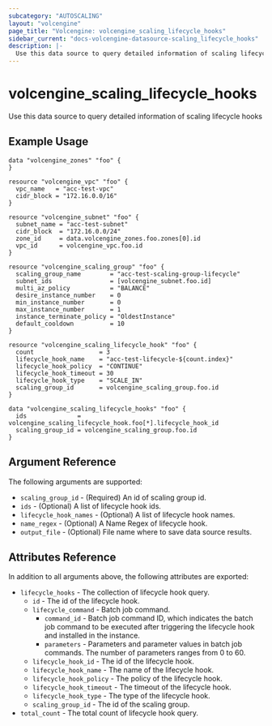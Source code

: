 ```yaml
---
subcategory: "AUTOSCALING"
layout: "volcengine"
page_title: "Volcengine: volcengine_scaling_lifecycle_hooks"
sidebar_current: "docs-volcengine-datasource-scaling_lifecycle_hooks"
description: |-
  Use this data source to query detailed information of scaling lifecycle hooks
---
```

# volcengine_scaling_lifecycle_hooks
Use this data source to query detailed information of scaling lifecycle hooks
## Example Usage
```hcl
data "volcengine_zones" "foo" {
}

resource "volcengine_vpc" "foo" {
  vpc_name   = "acc-test-vpc"
  cidr_block = "172.16.0.0/16"
}

resource "volcengine_subnet" "foo" {
  subnet_name = "acc-test-subnet"
  cidr_block  = "172.16.0.0/24"
  zone_id     = data.volcengine_zones.foo.zones[0].id
  vpc_id      = volcengine_vpc.foo.id
}

resource "volcengine_scaling_group" "foo" {
  scaling_group_name        = "acc-test-scaling-group-lifecycle"
  subnet_ids                = [volcengine_subnet.foo.id]
  multi_az_policy           = "BALANCE"
  desire_instance_number    = 0
  min_instance_number       = 0
  max_instance_number       = 1
  instance_terminate_policy = "OldestInstance"
  default_cooldown          = 10
}

resource "volcengine_scaling_lifecycle_hook" "foo" {
  count                  = 3
  lifecycle_hook_name    = "acc-test-lifecycle-${count.index}"
  lifecycle_hook_policy  = "CONTINUE"
  lifecycle_hook_timeout = 30
  lifecycle_hook_type    = "SCALE_IN"
  scaling_group_id       = volcengine_scaling_group.foo.id
}

data "volcengine_scaling_lifecycle_hooks" "foo" {
  ids              = volcengine_scaling_lifecycle_hook.foo[*].lifecycle_hook_id
  scaling_group_id = volcengine_scaling_group.foo.id
}
```
## Argument Reference
The following arguments are supported:
* `scaling_group_id` - (Required) An id of scaling group id.
* `ids` - (Optional) A list of lifecycle hook ids.
* `lifecycle_hook_names` - (Optional) A list of lifecycle hook names.
* `name_regex` - (Optional) A Name Regex of lifecycle hook.
* `output_file` - (Optional) File name where to save data source results.

## Attributes Reference
In addition to all arguments above, the following attributes are exported:
* `lifecycle_hooks` - The collection of lifecycle hook query.
    * `id` - The id of the lifecycle hook.
    * `lifecycle_command` - Batch job command.
        * `command_id` - Batch job command ID, which indicates the batch job command to be executed after triggering the lifecycle hook and installed in the instance.
        * `parameters` - Parameters and parameter values in batch job commands.
The number of parameters ranges from 0 to 60.
    * `lifecycle_hook_id` - The id of the lifecycle hook.
    * `lifecycle_hook_name` - The name of the lifecycle hook.
    * `lifecycle_hook_policy` - The policy of the lifecycle hook.
    * `lifecycle_hook_timeout` - The timeout of the lifecycle hook.
    * `lifecycle_hook_type` - The type of the lifecycle hook.
    * `scaling_group_id` - The id of the scaling group.
* `total_count` - The total count of lifecycle hook query.


